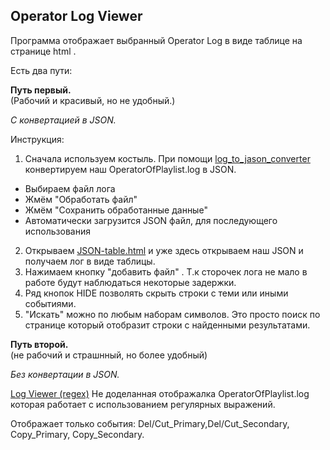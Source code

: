 
## Operator Log Viewer

Программа отображает выбранный Operator Log в виде таблице на странице html .

Есть два пути:



**Путь первый.**  
(Рабочий и красивый, но не удобный.)  

*С конвертацией в JSON.*  

Инструкция:
1. Сначала используем костыль. При помощи  [log_to_jason_converter](https://github.com/racoonbot/OperatorLog-Viewer/blob/main/log_to_jason_converter "log_to_jason_converter") конвертируем наш OperatorOfPlaylist.log в JSON.
 - Выбираем файл лога
 - Жмём "Обработать файл"
 - Жмём "Сохранить обработанные данные"
 - Автоматически загрузится JSON файл, для последующего использования 
2. Открываем [JSON-table.html](https://github.com/racoonbot/OperatorLog-Viewer/blob/main/JSON-table.html "JSON-table.html")    и уже здесь открываем наш JSON  и получаем лог в виде таблицы.
3. Нажимаем кнопку "добавить файл" . Т.к сторочек лога не мало в работе будут наблюдаться некоторые задержки.
4. Ряд кнопок HIDE позволять скрыть строки с теми или иными событиями.  
5. "Искать" можно по любым наборам символов. Это просто поиск по странице который отобразит строки с найденными результатами.


**Путь второй.**  
(не рабочий и страшнный, но более удобный)  

*Без конвертации в JSON.*  

 [Log Viewer (regex)](https://github.com/racoonbot/OperatorLog-Viewer/blob/main/Log%20Viewer%20(regex) "Log Viewer (regex)") Не доделанная отображалка OperatorOfPlaylist.log  которая работает с использованием регулярных выражений.  
  
 Отображает только события: Del/Cut_Primary,Del/Cut_Secondary, Copy_Primary, Copy_Secondary.




